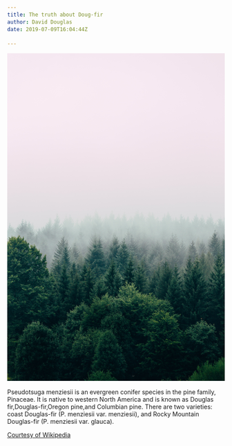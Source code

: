 ```yaml
---
title: The truth about Doug-fir
author: David Douglas
date: 2019-07-09T16:04:44Z

---
```

![Doug-fir](../images/doug-fir.jpg)

Pseudotsuga menziesii is an evergreen conifer species in the pine family, Pinaceae. It is native to western North America and is known as Douglas fir,Douglas-fir,Oregon pine,and Columbian pine. There are two varieties: coast Douglas-fir (P. menziesii var. menziesii), and Rocky Mountain Douglas-fir (P. menziesii var. glauca).

<a href="https://en.wikipedia.org/wiki/Douglas_fir">
  Courtesy of Wikipedia
</a>